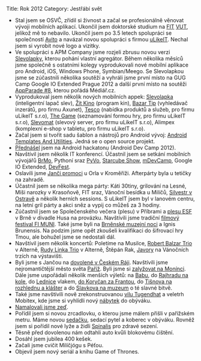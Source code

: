 Title: Rok 2012
Category: Jestřábí svět

-   Stal jsem se OSVČ, zřídil si živnost a začal se profesionálně
    věnovat vývoji mobilních aplikací. Ukončil jsem doktorské studium na
    [FIT](http://www.fit.vutbr.cz/) [VUT](http://www.vutbr.cz/), jelikož mě to nebavilo. Ukončil jsem po 3.5 letech
    spolupráci se společností [Avito](https://www.avito.cz/) a navázal novou spolupráci s
    firmou [uLikeIT](http://www.ulikeit.cz). Nechal jsem si vyrobit nové logo a vizitky.
-   Ve spolupráci s APM Company jsme rozjeli zbrusu novou verzi
    [Slevolapky](http://slevolapka.cz), kterou pohání vlastní agregátor. Během několika
    měsíců jsme společně s ostatními kolegy vyprodukovali nové mobilní
    aplikace pro Android, iOS, Windows Phone, Symbian/Meego. Se
    Slevolapkou jsme se zúčastnili několika soutěží a vyhráli jsme první
    místo na GUG Camp Google IO Extended Prague 2012 a další první místo
    na soutěži [AppParade \#8](http://www.mediar.cz/osmou-prehlidku-mobilnich-aplikaci-appparade-vyhral-inteligentni-lapac-slev-slevolapka/), kterou pořádá Médiář.cz.
-   Vyprodukoval jsem několik nových mobilních appek: [Slevolapka](https://play.google.com/store/apps/details?id=net.jestrab.slevolapka)
    (inteligentní lapač slev), [Žít Kino](https://github.com/petrnohejl/Zitkino-Android) (program kin), [Bazar Tip](https://play.google.com/store/apps/details?id=cz.axunet.bazartip)
    (vyhledávač inzerátů, pro firmu Axunet), [Tesco](https://play.google.com/store/apps/details?id=cz.itesco.tesco) (nabídka produktů
    a služeb, pro firmu uLikeIT s.r.o), [The Game](https://play.google.com/store/apps/details?id=com.gamedatingapp.thegame) (seznamování formou
    hry, pro firmu uLikeIT s.r.o), [Slevomat](https://play.google.com/store/apps/details?id=cz.slevomat) (slevový server, pro
    firmu uLikeIT s.r.o), Alimpex (komplexní e-shop v tabletu, pro firmu
    uLikeIT s.r.o).
-   Začal jsem si tvořit sadu šablon a nástrojů pro Android vývoj:
    [Android Templates And Utilities](https://github.com/petrnohejl/Android-Templates-And-Utilities). Jedná se o open source projekt.
-   [Přednášel](https://speakerdeck.com/petrnohejl/jak-vyrobit-aplikaci-pro-android) jsem na Android hackatonu (Android Dev Camp 2012).
-   Navštívil jsem několik IT konferencí. Účastnil jsem se setkání
    mobilních vývojářů [BrMo](https://twitter.com/zitbrmo), Pythoní sraz [PyVo](https://twitter.com/naPyVo), [Starcube Show](http://www.starcubeshow.cz/), [mDevCamp](http://www.mdevcamp.cz/), Google IO Extended, [DevFest](http://www.devfest.cz/).
-   Oslavili jsme [Janči promoci](http://janie.jestrab.net/gaudeamus-igitur/) u Orla v Kroměříži. Afterpárty byla
    u tetičky na zahradě.
-   Účastnil jsem se několika mega párty: Káti 30tiny, grilování na
    Lesné, Míši narozky v Krasoňově, FIT sraz, Vánoční besídka u Milíčů,
    [Silvestr v Ostravě](http://janie.jestrab.net/silvestr-v-ostrave/) a několik herních sessions. S uLikeIT jsem
    byl v lanovém centru, na letní gril párty a akci sněz a vypij co
    můžeš za 3 hodiny.
-   Zúčastnil jsem se Společenského večera (plesu) v Příbrami a [plesu ESF](http://janie.jestrab.net/ples-esf-3-3-2012-divadlo-husa-na-provazku/) v Brně v divadle Husa na provázku. Navštívili jsme tradiční
    [filmový festival FI MUNI](http://janie.jestrab.net/filmovy-festival-fi-17-5-2012-brno/). Také jsme byli na [Brněnské muzejní noci](http://janie.jestrab.net/muzejni-noc-19-5-2012-brno/) a Ignis Brunensis. Na podzim jsme opět zkoušeli kvalifikaci
    do šifrovací hry Tmou, ale bohužel jsme se nedostali dál.
-   Navštívil jsem několik koncertů: Poletíme na Musilce, [Robert Balzar Trio](http://janie.jestrab.net/robert-balzar-trio-28-10-2012-brno/) v Alterně, [Rudy Linka Trio](http://janie.jestrab.net/rudy-linka-trio-18-11-2012-brno/) v Alterně, Štěpán Rak,
    [Javory](http://janie.jestrab.net/javory-8-12-2012-brno/) na Vánočních trzích na výstavišti.
-   Byli jsme s Jančou na [dovolené v Českém Ráji](http://janie.jestrab.net/pojd-ukazu-ti-cestu-rajem-vol-1/). Navštívili jsme
    nejromantičtější město světa [Paříž](http://janie.jestrab.net/category/francouzske-toulky/). Byli jsme si [zalyžovat na Monínci](http://janie.jestrab.net/lyzovacka-na-moninci/). Dále jsme uspořádali několik menších výletů: na
    [Babu](http://janie.jestrab.net/prvni-jarni-vylet-na-babu/), do [Rajhradu na kole](http://janie.jestrab.net/cyklovylet-do-rajhradu/), do [Lednice](http://janie.jestrab.net/vylet-do-lednice/) vlakem, [do Koryčan za Frantou](http://janie.jestrab.net/v-korycanech/), do [Tišnova na rozhlednu a klášter](http://janie.jestrab.net/vylet-do-tisnova/) a do
    [Slavkova na muzeum](http://janie.jestrab.net/po-stopach-bitvy-u-slavkova/) o té slavné bitvě.
-   Také jsme navštívili nově zrekonstruovanou [vilu Tugendhat](http://janie.jestrab.net/ve-vile-tugendhat/) a
    veletrh Mobitex, kde jsme si vyhlídli nový [nábytek](http://www.meuble.sk/) do obýváku.
-   [Namalovali jsme zeď](http://janie.jestrab.net/kterak-jsme-malovali-zed/).
-   Pořídil jsem si novou zrcadlovku, o kterou jsme málem přišli v
    pařížském metru. Máme novou [sedačku](http://www.sedackyphase.cz/), sedací pytel a koberec v
    obýváku. Rovněž jsem si pořídil nové lyže a židli [Spinalis](http://www.zdravotni-zidle.cz) pro
    zdravé sezení.
-   Těsně před dovolenou nám odtahli auto kvůli blokovému čištění.
-   Dosáhl jsem jubilea 400 kešek.
-   Začali jsme cvičit Milíčjógu s Péťou.
-   Objevil jsem nový seriál a knihu Game of Thrones.
